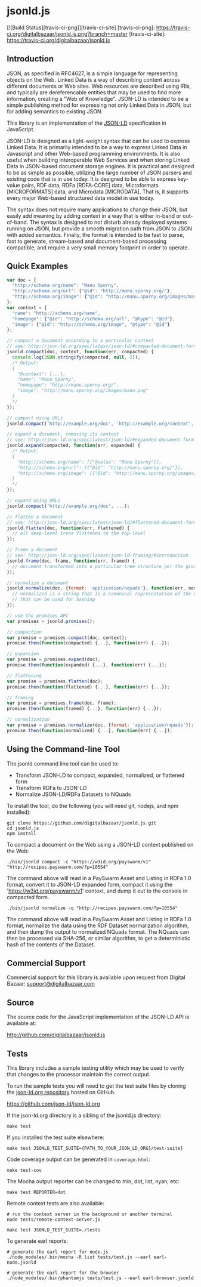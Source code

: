 jsonld.js
=========

[![Build Status][travis-ci-png]][travis-ci-site]
[travis-ci-png]: https://travis-ci.org/digitalbazaar/jsonld.js.png?branch=master
[travis-ci-site]: https://travis-ci.org/digitalbazaar/jsonld.js

Introduction
------------

JSON, as specified in RFC4627, is a simple language for representing
objects on the Web. Linked Data is a way of describing content across
different documents or Web sites. Web resources are described using
IRIs, and typically are dereferencable entities that may be used to find
more information, creating a "Web of Knowledge". JSON-LD is intended to
be a simple publishing method for expressing not only Linked Data in
JSON, but for adding semantics to existing JSON.

This library is an implementation of the [JSON-LD] specification
in JavaScript.

JSON-LD is designed as a light-weight syntax that can be used to express
Linked Data. It is primarily intended to be a way to express Linked Data
in Javascript and other Web-based programming environments. It is also
useful when building interoperable Web Services and when storing Linked
Data in JSON-based document storage engines. It is practical and
designed to be as simple as possible, utilizing the large number of JSON
parsers and existing code that is in use today. It is designed to be
able to express key-value pairs, RDF data, RDFa [RDFA-CORE] data,
Microformats [MICROFORMATS] data, and Microdata [MICRODATA]. That is, it
supports every major Web-based structured data model in use today.

The syntax does not require many applications to change their JSON, but
easily add meaning by adding context in a way that is either in-band or
out-of-band. The syntax is designed to not disturb already deployed
systems running on JSON, but provide a smooth migration path from JSON
to JSON with added semantics. Finally, the format is intended to be fast
to parse, fast to generate, stream-based and document-based processing
compatible, and require a very small memory footprint in order to operate.

## Quick Examples

```js
var doc = {
  "http://schema.org/name": "Manu Sporny",
  "http://schema.org/url": {"@id": "http://manu.sporny.org/"},
  "http://schema.org/image": {"@id": "http://manu.sporny.org/images/manu.png"}
};
var context = {
  "name": "http://schema.org/name",
  "homepage": {"@id": "http://schema.org/url", "@type": "@id"},
  "image": {"@id": "http://schema.org/image", "@type": "@id"}
};

// compact a document according to a particular context
// see: http://json-ld.org/spec/latest/json-ld/#compacted-document-form
jsonld.compact(doc, context, function(err, compacted) {
  console.log(JSON.stringify(compacted, null, 2));
  /* Output:
  {
    "@context": {...},
    "name": "Manu Sporny",
    "homepage": "http://manu.sporny.org/",
    "image": "http://manu.sporny.org/images/manu.png"
  }
  */
});

// compact using URLs
jsonld.compact('http://example.org/doc', 'http://example.org/context', ...);

// expand a document, removing its context
// see: http://json-ld.org/spec/latest/json-ld/#expanded-document-form
jsonld.expand(compacted, function(err, expanded) {
  /* Output:
  {
    "http://schema.org/name": [{"@value": "Manu Sporny"}],
    "http://schema.org/url": [{"@id": "http://manu.sporny.org/"}],
    "http://schema.org/image": [{"@id": "http://manu.sporny.org/images/manu.png"}]
  }
  */
});

// expand using URLs
jsonld.compact('http://example.org/doc', ...);

// flatten a document
// see: http://json-ld.org/spec/latest/json-ld/#flattened-document-form
jsonld.flatten(doc, function(err, flattened) {
  // all deep-level trees flattened to the top-level
});

// frame a document
// see: http://json-ld.org/spec/latest/json-ld-framing/#introduction
jsonld.frame(doc, frame, function(err, framed) {
  // document transformed into a particular tree structure per the given frame
});

// normalize a document
jsonld.normalize(doc, {format: 'application/nquads'}, function(err, normalized) {
  // normalized is a string that is a canonical representation of the document
  // that can be used for hashing
});

// use the promises API
var promises = jsonld.promises();

// compaction
var promise = promises.compact(doc, context);
promise.then(function(compacted) {...}, function(err) {...});

// expansion
var promise = promises.expand(doc);
promise.then(function(expanded) {...}, function(err) {...});

// flattening
var promise = promises.flatten(doc);
promise.then(function(flattened) {...}, function(err) {...});

// framing
var promise = promises.frame(doc, frame);
promise.then(function(framed) {...}, function(err) {...});

// normalization
var promise = promises.normalize(doc, {format: 'application/nquads'});
promise.then(function(normalized) {...}, function(err) {...});
```

Using the Command-line Tool
---------------------------

The jsonld command line tool can be used to:

 * Transform JSON-LD to compact, expanded, normalized, or flattened form
 * Transform RDFa to JSON-LD
 * Normalize JSON-LD/RDFa Datasets to NQuads

To install the tool, do the following (you will need git, nodejs, and
npm installed):

    git clone https://github.com/digitalbazaar/jsonld.js.git
    cd jsonld.js
    npm install

To compact a document on the Web using a JSON-LD context published on
the Web:

    ./bin/jsonld compact -c "https://w3id.org/payswarm/v1" "http://recipes.payswarm.com/?p=10554"

The command above will read in a PaySwarm Asset and Listing in RDFa 1.0 format,
convert it to JSON-LD expanded form, compact it using the
'https://w3id.org/payswarm/v1' context, and dump it out to the console in
compacted form.

    ./bin/jsonld normalize -q "http://recipes.payswarm.com/?p=10554"

The command above will read in a PaySwarm Asset and Listing in RDFa 1.0 format,
normalize the data using the RDF Dataset normalization algorithm, and
then dump the output to normalized NQuads format. The NQuads can then be
processed via SHA-256, or similar algorithm, to get a deterministic hash
of the contents of the Dataset.

Commercial Support
------------------

Commercial support for this library is available upon request from
Digital Bazaar: support@digitalbazaar.com

Source
------

The source code for the JavaScript implementation of the JSON-LD API
is available at:

http://github.com/digitalbazaar/jsonld.js

Tests
-----

This library includes a sample testing utility which may be used to verify
that changes to the processor maintain the correct output.

To run the sample tests you will need to get the test suite files by cloning
the [json-ld.org repository][json-ld.org] hosted on GitHub.

https://github.com/json-ld/json-ld.org

If the json-ld.org directory is a sibling of the jsonld.js directory:

    make test

If you installed the test suite elsewhere:

    make test JSONLD_TEST_SUITE={PATH_TO_YOUR_JSON_LD_ORG}/test-suite}

Code coverage output can be generated in `coverage.html`:

    make test-cov

The Mocha output reporter can be changed to min, dot, list, nyan, etc:

    make test REPORTER=dot

Remote context tests are also available:

    # run the context server in the background or another terminal
    node tests/remote-context-server.js

    make test JSONLD_TEST_SUITE=./tests

To generate earl reports:

    # generate the earl report for node.js
    ./node_modules/.bin/mocha -R list tests/test.js --earl earl-node.jsonld

    # generate the earl report for the browser
    ./node_modules/.bin/phantomjs tests/test.js --earl earl-browser.jsonld


[JSON-LD]: http://json-ld.org/
[json-ld.org]: https://github.com/json-ld/json-ld.org

